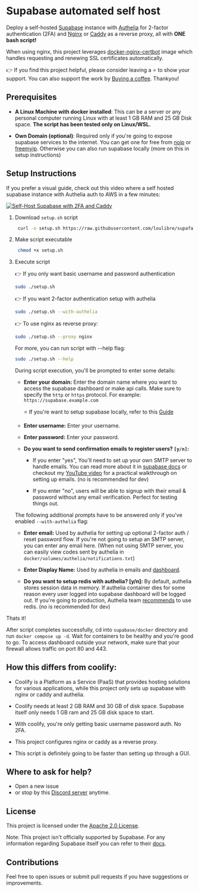 # Supabase automated self host

Deploy a self-hosted [Supabase](https://github.com/supabase/supabase) instance with [Authelia](https://github.com/authelia/authelia) for 2-factor authentication (2FA) and [Nginx](https://github.com/nginx/nginx) or [Caddy](https://github.com/caddyserver/caddy) as a reverse proxy, all with **ONE bash script!**

When using nginx, this project leverages [docker-nginx-certbot](https://github.com/JonasAlfredsson/docker-nginx-certbot) image which handles requesting and renewing SSL certificates automatically.

👉 If you find this project helpful, please consider leaving a ⭐ to show your support. You can also support the work by [Buying a coffee](https://buymeacoffee.com/_inder1). Thankyou!

## Prerequisites

- **A Linux Machine with docker installed**: This can be a server or any personal computer running Linux with at least 1 GB RAM and 25 GB Disk space. **The script has been tested only on Linux/WSL.**

- **Own Domain (optional)**: Required only if you're going to expose supabase services to the internet. You can get one for free from [noip](https://www.noip.com) or [freemyip](https://freemyip.com). Otherwise you can also run supabase locally (more on this in setup instructions)

## Setup Instructions

If you prefer a visual guide, check out this video where a self hosted supabase instance with Authelia auth to AWS in a few minutes:

[![Self-Host Supabase with 2FA and Caddy](https://imgur.com/wet0kVC.jpg)](https://www.youtube.com/watch?v=XhTBCGb0rTM "Self-Host Supabase with 2FA and Caddy - Just Run One Script!")

1. Download `setup.sh` script

   ```bash
    curl -o setup.sh https://raw.githubusercontent.com/loulibre/supafastllm/refs/heads/main/setup.sh
   ```

2. Make script executable

   ```bash
    chmod +x setup.sh
   ```

3. Execute script

   👉 If you only want basic username and password authentication

   ```bash
   sudo ./setup.sh
   ```

   👉 If you want 2-factor authentication setup with authelia

   ```bash
   sudo ./setup.sh --with-authelia
   ```

   👉 To use nginx as reverse proxy:

   ```bash
   sudo ./setup.sh --proxy nginx
   ```

   For more, you can run script with --help flag:

   ```bash
   sudo ./setup.sh --help
   ```

   During script execution, you'll be prompted to enter some details:

   - **Enter your domain:** Enter the domain name where you want to access the supabase dashboard or make api calls. Make sure to specify the `http` or `https` protocol.
     For example: `https://supabase.example.com`

     ⭐ If you're want to setup supabase locally, refer to this [Guide](https://github.com/singh-inder/supabase-automated-self-host/discussions/6)

   - **Enter username:** Enter your username.

   - **Enter password:** Enter your password.

   - **Do you want to send confirmation emails to register users? `[y/n]`:**

     - If you enter "yes", You'll need to set up your own SMTP server to handle emails. You can read more about it in [supabase docs](https://supabase.com/docs/guides/self-hosting/docker#configuring-an-email-server) or checkout my [YouTube video](https://www.youtube.com/watch?v=0iE-h_Wq2Js&t=1822s) for a practical walkthrough on setting up emails.  (no is recommended for dev)

     - If you enter "no", users will be able to signup with their email & password without any email verification. Perfect for testing things out.

   The following additional prompts have to be answered only if you've enabled `--with-authelia` flag:

   - **Enter email:** Used by authelia for setting up optional 2-factor auth / reset password flow. If you're not going to setup an SMTP server, you can enter any email here. (When not using SMTP server, you can easily view codes sent by authelia in `docker/volumes/authelia/notifications.txt`)

   - **Enter Display Name:** Used by authelia in emails and [dashboard](https://gist.github.com/user-attachments/assets/a7a4c0b8-920e-4b61-9bb5-1cae26d5bbe9).

   - **Do you want to setup redis with authelia? [y/n]:** By default, authelia stores session data in memory. If authelia container dies for some reason every user logged into supabase dashboard will be logged out. If you're going to production, Authelia team [recommends](https://www.authelia.com/configuration/session/redis/) to use redis.  (no is recommended for dev)

Thats it!

After script completes successfully, cd into `supabase/docker` directory and run `docker compose up -d`. Wait for containers to be healthy and you're good to go. To access dashboard outside your network, make sure that your firewall allows traffic on port 80 and 443.

## How this differs from coolify:

- Coolify is a Platform as a Service (PaaS) that provides hosting solutions for various applications, while this project only sets up supabase with nginx or caddy and authelia.

- Coolify needs at least 2 GB RAM and 30 GB of disk space. Supabase itself only needs 1 GB ram and 25 GB disk space to start.

- With coolify, you're only getting basic username password auth. No 2FA.

- This project configures nginx or caddy as a reverse proxy.

- This script is definitely going to be faster than setting up through a GUI.

## Where to ask for help?

- Open a new issue
- or stop by this [Discord server](https://discord.gg/Pbpm7NsVjG) anytime.

## License

This project is licensed under the [Apache 2.0 License](LICENSE).

Note: This project isn't officially supported by Supabase. For any information regarding Supabase itself you can refer to their [docs](https://supabase.com/docs).

## Contributions

Feel free to open issues or submit pull requests if you have suggestions or improvements.
